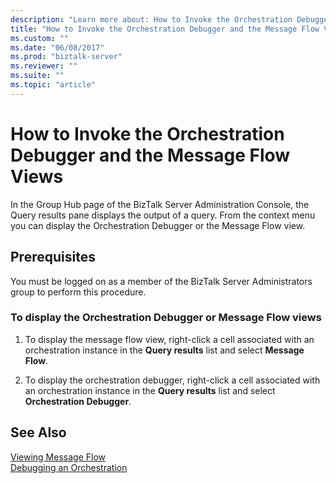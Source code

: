 ```yaml
---
description: "Learn more about: How to Invoke the Orchestration Debugger and the Message Flow Views"
title: "How to Invoke the Orchestration Debugger and the Message Flow Views"
ms.custom: ""
ms.date: "06/08/2017"
ms.prod: "biztalk-server"
ms.reviewer: ""
ms.suite: ""
ms.topic: "article"
---
```

# How to Invoke the Orchestration Debugger and the Message Flow Views
In the Group Hub page of the BizTalk Server Administration Console, the Query results pane displays the output of a query. From the context menu you can display the Orchestration Debugger or the Message Flow view.  
  
## Prerequisites  
 You must be logged on as a member of the BizTalk Server Administrators group to perform this procedure.  
  
### To display the Orchestration Debugger or Message Flow views  
  
1.  To display the message flow view, right-click a cell associated with an orchestration instance in the **Query results** list and select **Message Flow**.  
  
2.  To display the orchestration debugger, right-click a cell associated with an orchestration instance in the **Query results** list and select **Orchestration Debugger**.  
  
## See Also  
 [Viewing Message Flow](../core/viewing-message-flow.md)   
 [Debugging an Orchestration](../core/debugging-an-orchestration.md)
